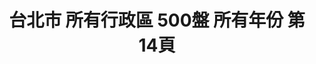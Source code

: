 ---
title: "台北市 所有行政區 500盤 所有年份 第14頁"
description: "台北市 所有行政區 500盤 所有年份 獲獎餐廳 第14頁"
keywords:
  - 美食競賽
  - 台灣美食
  - 美食精選
datePublished: "2025-06-30"
dateModified: "2025-07-04"
city: "台北市"
district: "所有行政區"
award: "500盤"
year: "所有年份"
page: 14
count: 227

restaurants:
  - name: "牛B燒肉 GyuB Yakiniku"
    city: "台北市"
    district: "大安區"
    address: "台北市大安區東豐街64號"
    phone: "0223250660"
    geo: "25.03589691280263, 121.54770382329203"
    link: "台北市/大安區/牛B燒肉_GyuB_Yakiniku"
    google_map: "https://maps.app.goo.gl/LycmXKQK7jNz9x3w8"
    footinder: "https://footinder.com.tw/%E5%8F%B0%E5%8C%97%E5%B8%82%E5%A4%A7%E5%AE%89%E5%8D%80/104634/"
    award:
    - name: "500盤"
      year: "2024"
  - name: "鳥哲 燒物專門店"
    city: "台北市"
    district: "士林區"
    address: "台北市士林區福華路128巷12號"
    phone: "0228310166"
    geo: "25.102889715468184, 121.52320846457711"
    link: "台北市/士林區/鳥哲_燒物專門店"
    google_map: "https://maps.app.goo.gl/gEe3qWPVruFSfU9g6"
    footinder: "https://footinder.com.tw/%E5%8F%B0%E5%8C%97%E5%B8%82%E5%A3%AB%E6%9E%97%E5%8D%80/7705/"
    award:
    - name: "500盤"
      year: "2024"
  - name: "寧夏夜市千歲宴"
    city: "台北市"
    district: "大同區"
    address: "台北市大同區寧夏路58號2樓"
    phone: "0987456794"
    geo: "25.05667749721933, 121.51536314738564"
    link: "台北市/大同區/寧夏夜市千歲宴"
    google_map: "https://maps.app.goo.gl/5piZfcfCfs4tdboNA"
    footinder: "https://footinder.com.tw/%e5%8f%b0%e5%8c%97%e5%b8%82%e5%a4%a7%e5%90%8c%e5%8d%80/35031/"
    award:
    - name: "500盤"
      year: "2024"
  - name: "南村｜私廚‧小酒棧"
    city: "台北市"
    district: "大安區"
    address: "台北市大安區忠孝東路四段216巷33弄10號"
    phone: "0227117272"
    geo: "25.03928962564371, 121.55348937874689"
    link: "台北市/大安區/南村_私廚_小酒棧"
    google_map: "https://maps.app.goo.gl/Dx7oHUpgYxi57vsQ8"
    footinder: "https://footinder.com.tw/%e5%8f%b0%e5%8c%97%e5%b8%82%e5%a4%a7%e5%ae%89%e5%8d%80/124224/"
    award:
    - name: "500盤"
      year: "2024"
  - name: "冠宸食館"
    city: "台北市"
    district: "北投區"
    address: "台北市北投區竹子湖路67號"
    phone: "0228626408"
    geo: "25.17632351804717, 121.53966463406918"
    link: "台北市/北投區/冠宸食館"
    google_map: "https://maps.app.goo.gl/Xna1Z1L18DP3xckM8"
    footinder: "https://footinder.com.tw/%E5%8F%B0%E5%8C%97%E5%B8%82%E5%8C%97%E6%8A%95%E5%8D%80/8051/"
    award:
    - name: "500盤"
      year: "2024"
  - name: "國賓中餐廳"
    city: "台北市"
    district: "中山區"
    address: "台北市中山區遼寧街177號2F"
    phone: "0225362370"
    geo: "25.0531219399139, 121.54218040311758"
    link: "台北市/中山區/國賓中餐廳"
    google_map: "https://maps.app.goo.gl/KHzp5ADf4X7zmeYY6"
    footinder: "https://footinder.com.tw/%E5%8F%B0%E5%8C%97%E5%B8%82%E4%B8%AD%E5%B1%B1%E5%8D%80/57/"
    award:
    - name: "500盤"
      year: "2024"
  - name: "格格的幸福廚房"
    city: "台北市"
    district: "大安區"
    address: "台北市大安區建國南路一段160號2樓"
    phone: "0226436306"
    geo: "25.04114358656872, 121.53688398031335"
    link: "台北市/大安區/格格的幸福廚房"
    google_map: "https://maps.app.goo.gl/vgkzfJpqDrDH832fA"
    footinder: "https://footinder.com.tw/%e5%8f%b0%e5%8c%97%e5%b8%82%e5%a4%a7%e5%ae%89%e5%8d%80/362140/"
    award:
    - name: "500盤"
      year: "2024"
  - name: "空盤 komboi"
    city: "台北市"
    district: "大安區"
    address: "台北市大安區敦化南路一段270巷28號-8號"
    phone: "0287720372"
    geo: "25.038922335697148, 121.54677454211945"
    link: "台北市/大安區/空盤_komboi"
    google_map: "https://maps.app.goo.gl/vHQVDUAG4B4r3qJL7"
    footinder: "https://footinder.com.tw/%E5%8F%B0%E5%8C%97%E5%B8%82%E5%A4%A7%E5%AE%89%E5%8D%80/8683/"
    award:
    - name: "500盤"
      year: "2024"
  - name: "漢來名人坊"
    city: "台北市"
    district: "信義區"
    address: "台北市信義區基隆路一段333號34樓"
    phone: "0227232938"
    geo: "25.034408673671145, 121.56122814947172"
    link: "台北市/信義區/漢來名人坊"
    google_map: "https://maps.app.goo.gl/G6gFQewFMnKDhCsSA"
    footinder: "https://footinder.com.tw/%E5%8F%B0%E5%8C%97%E5%B8%82/9094/"
    award:
    - name: "500盤"
      year: "2024"
---